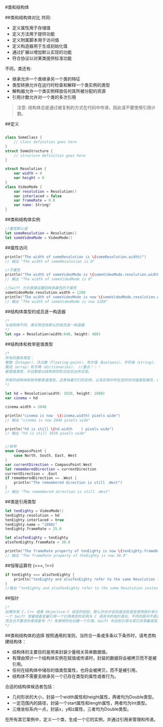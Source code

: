 #类和结构体

##类和结构体对比
共同:
* 定义属性用于存储值
* 定义方法用于提供功能
* 定义附属脚本用于访问值
* 定义构造器用于生成初始化值
* 通过扩展以增加默认实现的功能
* 符合协议以对某类提供标准功能

不同，类还有:
* 继承允许一个类继承另一个类的特征
* 类型转换允许在运行时检查和解释一个类实例的类型
* 解构器允许一个类实例释放任何其所被分配的资源
* 引用计数允许对一个类的多次引用

> 注意: 结构体总是通过被复制的方式在代码中传递，因此请不要使用引用计数。

##定义
```swift

class SomeClass {
    // class definition goes here
}
struct SomeStructure {
    // structure definition goes here
}

struct Resolution {
    var width = 0
    var height = 0
}
class VideoMode {
    var resolution = Resolution()
    var interlaced = false
    var frameRate = 0.0
    var name: String?
}
```

##类和结构体实例
```swift
//属性默认值
let someResolution = Resolution()
let someVideoMode = VideoMode()
```

##属性访问
```swift
println("The width of someResolution is \(someResolution.width)")
// 输出 "The width of someResolution is 0"

//子属性
println("The width of someVideoMode is \(someVideoMode.resolution.width)")
// 输出 "The width of someVideoMode is 0"

//Swift 允许直接设置结构体属性的子属性
someVideoMode.resolution.width = 1280
println("The width of someVideoMode is now \(someVideoMode.resolution.width)")
// 输出 "The width of someVideoMode is now 1280"
```

##结构体类型的成员逐一构造器
```swift
/*
与结构体不同，类实例没有默认的成员逐一构造器
*/
let vga = Resolution(width:640, height: 480)
```

##结构体和枚举是值类型 
```swift
/*
所有的基本类型：
整数（Integer）、浮点数（floating-point）、布尔值（Booleans）、字符串（string)、
数组（array）和字典（dictionaries）， //重点！！！
都是值类型，并且都是以结构体的形式在后台所实现。

所有的结构体和枚举都是值类型。这意味着它们的实例，以及实例中所包含的任何值类型属性，在代码中传递的时候都会被复制。
*/

let hd = Resolution(width: 1920, height: 1080)
var cinema = hd

cinema.width = 2048

println("cinema is now  \(cinema.width) pixels wide")
// 输出 "cinema is now 2048 pixels wide"

println("hd is still \(hd.width    ) pixels wide")
// 输出 "hd is still 1920 pixels wide"


//枚举
enum CompassPoint {
    case North, South, East, West
}
var currentDirection = CompassPoint.West
let rememberedDirection = currentDirection
currentDirection = .East
if rememberedDirection == .West {
    println("The remembered direction is still .West")
}
// 输出 "The remembered direction is still .West"
```

##类是引用类型
```swift
let tenEighty = VideoMode()
tenEighty.resolution = hd
tenEighty.interlaced = true
tenEighty.name = "1080i"
tenEighty.frameRate = 25.0

let alsoTenEighty = tenEighty
alsoTenEighty.frameRate = 30.0

println("The frameRate property of tenEighty is now \(tenEighty.frameRate)")
// 输出 "The frameRate property of theEighty is now 30.0"
```

##恒等运算符 (===, !==)
```swift
if tenEighty === alsoTenEighty {
    println("tenEighty and alsoTenEighty refer to the same Resolution instance.")
}
//输出 "tenEighty and alsoTenEighty refer to the same Resolution instance."
```

##指针
```swift
/*
如果你有 C，C++ 或者 Objective-C 语言的经验，那么你也许会知道这些语言使用指针来引用内存中的地址。
一个 Swift 常量或者变量引用一个引用类型的实例与 C 语言中的指针类似，不同的是并不直接指向内存中的某个地址，
而且也不要求你使用星号（*）来表明你在创建一个引用。Swift 中这些引用与其它的常量或变量的定义方式相同。
*/
```

##类和结构体的选择
按照通用的准则，当符合一条或多条以下条件时，请考虑构建结构体：
* 结构体的主要目的是用来封装少量相关简单数据值。
* 有理由预计一个结构体实例在赋值或传递时，封装的数据将会被拷贝而不是被引用。
* 任何在结构体中储存的值类型属性，也将会被拷贝，而不是被引用。
* 结构体不需要去继承另一个已存在类型的属性或者行为。

合适的结构体候选者包括：
* 几何形状的大小，封装一个width属性和height属性，两者均为Double类型。
* 一定范围内的路径，封装一个start属性和length属性，两者均为Int类型。
* 三维坐标系内一点，封装x，y和z属性，三者均为Double类型。

在所有其它案例中，定义一个类，生成一个它的实例，并通过引用来管理和传递。


